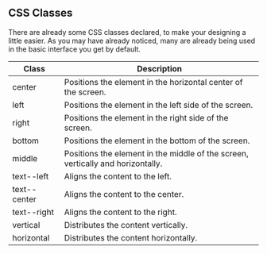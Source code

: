 ## CSS Classes

There are already some CSS classes declared, to make your designing a little easier. As you may have already noticed, many are already being used in the basic interface you get by default.

| Class  | Description |
| ------------- | ------------- |
| center  | Positions the element in the horizontal center of the screen.  |
| left  | Positions the element in the left side of the screen.  |
| right  | Positions the element in the right side of the screen.  |
| bottom  | Positions the element in the bottom of the screen.  |
| middle  | Positions the element in the middle of the screen, vertically and horizontally.  |
| text--left  | Aligns the content to the left.  |
| text--center  | Aligns the content to the center.  |
| text--right  | Aligns the content to the right.  |
| vertical  | Distributes the content vertically.  |
| horizontal  | Distributes the content horizontally.  |